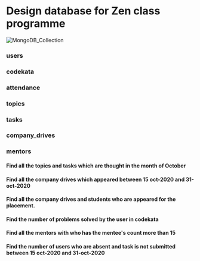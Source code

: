 # Design database for Zen class programme

![MongoDB_Collection](https://github.com/user-attachments/assets/270a5db4-d734-4a4f-ac5a-960bfd06c77e)

### users
### codekata
### attendance
### topics
### tasks
### company_drives
### mentors

#### Find all the topics and tasks which are thought in the month of October
#### Find all the company drives which appeared between 15 oct-2020 and 31-oct-2020
#### Find all the company drives and students who are appeared for the placement.
#### Find the number of problems solved by the user in codekata
#### Find all the mentors with who has the mentee's count more than 15
#### Find the number of users who are absent and task is not submitted  between 15 oct-2020 and 31-oct-2020
